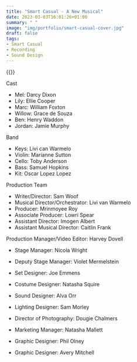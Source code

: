 ```yaml
---
title: "Smart Casual - A New Musical"
date: 2023-03-03T16:01:26+01:00
summary: " "
image: "img/portfolio/smart-casual-cover.jpg"
draft: false
tags:
- Smart Casual
- Recording
- Sound Design
---
```




{{<youtube id="Ls_Y4g5iSe4">}}

Cast
- Mel: Darcy Dixon
- Lily: Ellie Cooper
- Marc: William Foxton
- Willow: Grace de Souza
- Ben: Henry Waddon
- Jordan: Jamie Murphy

Band
- Keys: Livi can Warmelo
- Violin: Marianne Sutton
- Cello: Toby Anderson
- Bass: Samuel Hopkins
- Kit: Oscar Lopez Lopez

Production Team
- Writer/Director: Sam Woof
- Musical Director/Orchestrator: Livi van Warmelo
- Producer: Mrinmoyee Roy
- Associate Producer: Lowri Spear
- Assistant Director: Imogen Albert
- Assistant Musical Director: Caitlin Frank

Production Manager/Video Editor: Harvey Dovell
- Stage Manager: Nicola Wright
- Deputy Stage Manager: Violet Mermelstein
- Set Designer: Joe Emmens
- Costume Designer: Natasha Squire
- Sound Designer: Alva Orr
- Lighting Designer: Sam Morley
- Director of Photography: Dougie Chalmers

- Marketing Manager: Natasha Mallett
- Graphic Designer: Phil Olney
- Graphic Designer: Avery Mitchell